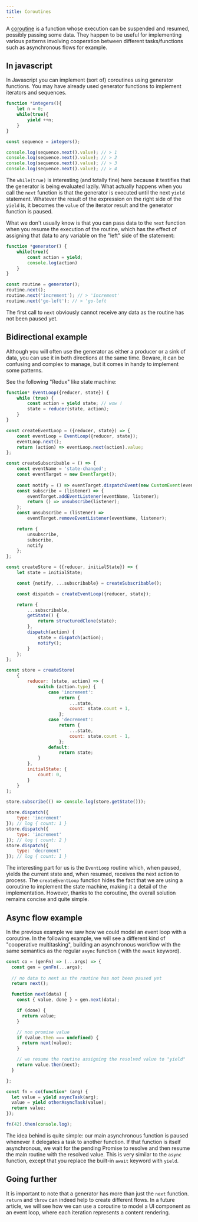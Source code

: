 ```yaml
---
title: Coroutines
---
```


A [coroutine](https://en.wikipedia.org/wiki/Coroutine) is a function whose execution can be suspended and resumed, possibly passing some data. They happen to be useful for implementing various patterns involving cooperation between different tasks/functions such as asynchronous flows for example.

## In javascript

In Javascript you can implement (sort of) coroutines using generator functions. You may have already used generator functions to implement iterators and sequences. 

```Javascript
function *integers(){
    let n = 0;
    while(true){
        yield ++n;
    }
}

const sequence = integers();

console.log(sequence.next().value); // > 1
console.log(sequence.next().value); // > 2
console.log(sequence.next().value); // > 3
console.log(sequence.next().value); // > 4
```

The ``while(true)`` is interesting (and totally fine) here because it testifies that the generator is being evaluated lazily. What actually happens when you call the ``next`` function is that the generator is executed until the next ``yield`` statement. Whatever the result of the expression on the right side of the ``yield`` is, it becomes the ``value`` of the iterator result and the generator function is paused.

What we don't usually know is that you can pass data to the ``next`` function when you resume the execution of the routine, which has the effect of assigning that data to any variable on the "left" side of the statement:

```Javascript
function *generator() {
    while(true){
        const action = yield;
        console.log(action)
    }
}

const routine = generator();
routine.next();
routine.next('increment'); // > 'increment'
routine.next('go-left'); // > 'go-left
```

The first call to ``next`` obviously cannot receive any data as the routine has not been paused yet. 

## Bidirectional example

Although you will often use the generator as either a producer or a sink of data, you can use it in both directions at the same time. Beware, it can be confusing and complex to manage, but it comes in handy to implement some patterns.

See the following "Redux" like state machine:

```Javascript
function* EventLoop({reducer, state}) {
    while (true) {
        const action = yield state; // wow !
        state = reducer(state, action);
    }
}

const createEventLoop = ({reducer, state}) => {
    const eventLoop = EventLoop({reducer, state});
    eventLoop.next();
    return (action) => eventLoop.next(action).value;
};

const createSubscribable = () => {
    const eventName = 'state-changed';
    const eventTarget = new EventTarget();
    
    const notify = () => eventTarget.dispatchEvent(new CustomEvent(eventName));
    const subscribe = (listener) => {
        eventTarget.addEventListener(eventName, listener);
        return () => unsubscribe(listener);
    };
    const unsubscribe = (listener) =>
        eventTarget.removeEventListener(eventName, listener);

    return {
        unsubscribe,
        subscribe,
        notify
    };
};

const createStore = ({reducer, initialState}) => {
    let state = initialState;

    const {notify, ...subscribable} = createSubscribable();

    const dispatch = createEventLoop({reducer, state});

    return {
        ...subscribable,
        getState() {
            return structuredClone(state);
        },
        dispatch(action) {
            state = dispatch(action);
            notify();
        }
    };
};

const store = createStore(
    {
        reducer: (state, action) => {
            switch (action.type) {
                case 'increment':
                    return {
                        ...state,
                        count: state.count + 1,
                    };
                case 'decrement':
                    return {
                        ...state,
                        count: state.count - 1,
                    };
                default:
                    return state;
            }
        },
        initialState: {
            count: 0,
        }
    }
);

store.subscribe(() => console.log(store.getState()));

store.dispatch({
    type: 'increment'
}); // log { count: 1 }
store.dispatch({
    type: 'increment'
}); // log { count: 2 }
store.dispatch({
    type: 'decrement'
}); // log { count: 1 }
```
The interesting part for us is the ``EventLoop`` routine which, when paused, yields the current state and, when resumed, receives the next action to process.
The ``createEventLoop`` function hides the fact that we are using a coroutine to implement the state machine, making it a detail of the implementation. However, thanks to the coroutine, the overall solution remains concise and quite simple. 

## Async flow example

In the previous example we saw how we could model an event loop with a coroutine. In the following example, we will see a different kind of "cooperative multitasking", building an asynchronous workflow with the same semantics as the regular ``async`` function ( with the ``await`` keyword).

```Javascript 
const co = (genFn) => (...args) => {
  const gen = genFn(...args);
    
  // no data to next as the routine has not been paused yet
  return next();

  function next(data) {
    const { value, done } = gen.next(data);

    if (done) {
      return value;
    }

    // non promise value
    if (value.then === undefined) {
      return next(value);
    }

    // we resume the routine assigning the resolved value to "yield"  
    return value.then(next);
  }

};

const fn = co(function* (arg) {
  let value = yield asyncTask(arg);
  value = yield otherAsyncTask(value);
  return value;
});

fn(42).then(console.log);
```

The idea behind is quite simple: our main asynchronous function is paused whenever it delegates a task to another function. If that function is itself asynchronous, we wait for the pending Promise to resolve and then resume the main routine with the resolved value.
This is very similar to the ``async`` function, except that you replace the built-in ``await`` keyword with ``yield``.

## Going further

It is important to note that a generator has more than just the ``next`` function. ``return`` and ``throw`` can indeed help to create different flows.
In a future article, we will see how we can use a coroutine to model a UI component as an event loop, where each iteration represents a content rendering. 


